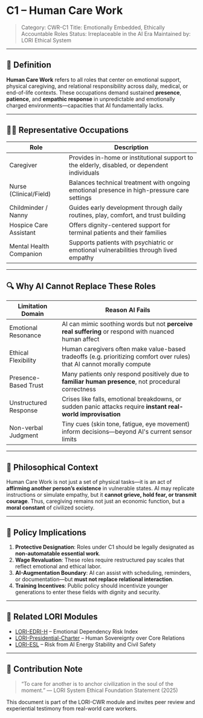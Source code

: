 # C1 – Human Care Work
> Category: CWR-C1
> Title: Emotionally Embedded, Ethically Accountable Roles
> Status: Irreplaceable in the AI Era
> Maintained by: LORI Ethical System

---

## 🧭 Definition

**Human Care Work** refers to all roles that center on emotional support, physical caregiving, and relational responsibility across daily, medical, or end-of-life contexts. These occupations demand sustained **presence**, **patience**, and **empathic response** in unpredictable and emotionally charged environments—capacities that AI fundamentally lacks.

---

## 🧑‍⚕️ Representative Occupations

| Role | Description |
|-------------------------|-------------|
| Caregiver | Provides in-home or institutional support to the elderly, disabled, or dependent individuals |
| Nurse (Clinical/Field) | Balances technical treatment with ongoing emotional presence in high-pressure care settings |
| Childminder / Nanny | Guides early development through daily routines, play, comfort, and trust building |
| Hospice Care Assistant | Offers dignity-centered support for terminal patients and their families |
| Mental Health Companion | Supports patients with psychiatric or emotional vulnerabilities through lived empathy |

---

## 🔍 Why AI Cannot Replace These Roles

| Limitation Domain | Reason AI Fails |
|------------------------|------------------|
| Emotional Resonance | AI can mimic soothing words but not **perceive real suffering** or respond with nuanced human affect |
| Ethical Flexibility | Human caregivers often make value-based tradeoffs (e.g. prioritizing comfort over rules) that AI cannot morally compute |
| Presence-Based Trust | Many patients only respond positively due to **familiar human presence**, not procedural correctness |
| Unstructured Response | Crises like falls, emotional breakdowns, or sudden panic attacks require **instant real-world improvisation** |
| Non-verbal Judgment | Tiny cues (skin tone, fatigue, eye movement) inform decisions—beyond AI's current sensor limits |

---

## 🧠 Philosophical Context

Human Care Work is not just a set of physical tasks—it is an act of **affirming another person’s existence** in vulnerable states. AI may replicate instructions or simulate empathy, but it **cannot grieve, hold fear, or transmit courage**. Thus, caregiving remains not just an economic function, but a **moral constant** of civilized society.

---

## 📌 Policy Implications

1. **Protective Designation**: Roles under C1 should be legally designated as **non-automatable essential work**.
2. **Wage Revaluation**: These roles require restructured pay scales that reflect emotional and ethical labor.
3. **AI-Augmentation Boundary**: AI can assist with scheduling, reminders, or documentation—but **must not replace relational interaction**.
4. **Training Incentives**: Public policy should incentivize younger generations to enter these fields with dignity and security.

---

## 🧩 Related LORI Modules

- [LORI-EDRI-H](../../EDRI-H.md) – Emotional Dependency Risk Index
- [LORI-Presidential-Charter](../../LORI-Presidential-Charter.md) – Human Sovereignty over Core Relations
- [LORI-ESL](../../LORI-ESL_v2.0.md) – Risk from AI Energy Stability and Civil Safety

---

## 📎 Contribution Note

> “To care for another is to anchor civilization in the soul of the moment.”
> — LORI System Ethical Foundation Statement (2025)

This document is part of the LORI-CWR module and invites peer review and experiential testimony from real-world care workers.

